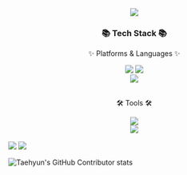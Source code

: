 <div align=center>
	<img src="https://capsule-render.vercel.app/api?type=waving&color=auto&height=200&section=header&text=Gloomn%20Github!&fontSize=90" />	
</div>
<div align=center>
	<h3>📚 Tech Stack 📚</h3>
	<p>✨ Platforms & Languages ✨</p>
</div>
<div align="center">
	<img src="https://img.shields.io/badge/HTML5-E34F26?style=flat&logo=HTML5&logoColor=white" />
	<img src="https://img.shields.io/badge/CSS3-1572B6?style=flat&logo=CSS3&logoColor=white" />
	<br>
	<img src="https://img.shields.io/badge/Linux-FCC624?style=flat&logo=Csharp&logoColor=white" />
</div>
<br>
<div align=center>
	<p>🛠 Tools 🛠</p>
</div>
<div align=center>
	<img src="https://img.shields.io/badge/Visual%20Studio%20Code-007ACC?style=flat&logo=VisualStudioCode&logoColor=white" />
	<br>
	<img src="https://img.shields.io/badge/GitHub-181717?style=flat&logo=GitHub&logoColor=white" />
</div>
	<br>
<img src="https://github-readme-stats.vercel.app/api/top-langs/?username=gloomn&layout=compact">
<img src="https://github-readme-stats.vercel.app/api?username=gloomn&show_icons=true">

![Taehyun's GitHub Contributor stats](https://github-contributor-stats.vercel.app/api?username=gloomn)
